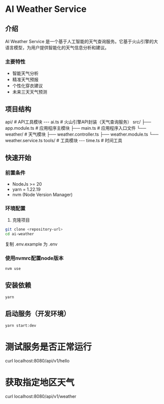 # AI Weather Service

## 介绍
AI Weather Service 是一个基于人工智能的天气查询服务。它基于火山引擎的大语言模型，为用户提供智能化的天气信息分析和建议。

### 主要特性
- 智能天气分析
- 精准天气预报
- 个性化穿衣建议
- 未来三天天气预测

## 项目结构
api/                # API工具模块
--- ai.ts           # 火山引擎API封装（天气查询服务）
src/
├── app.module.ts        # 应用程序主模块
├── main.ts             # 应用程序入口文件
└── weather/            # 天气模块
    ├── weather.controller.ts
    ├── weather.module.ts
    └── weather.service.ts
tools/                  # 工具模块
--- time.ts            # 时间工具



## 快速开始

### 前置条件
- NodeJs >= 20
- yarn = 1.22.19
- nvm (Node Version Manager)

### 环境配置
1. 克隆项目
```bash
git clone <repository-url>
cd ai-weather
```

复制 .env.example 为 .env

### 使用nvmrc配置node版本
```bash
nvm use
```

## 安装依赖
```bash
yarn 
```
## 启动服务（开发环境）
```bash
yarn start:dev
```

# 测试服务是否正常运行
curl localhost:8080/api/v1/hello

# 获取指定地区天气
curl localhost:8080/api/v1/weather

